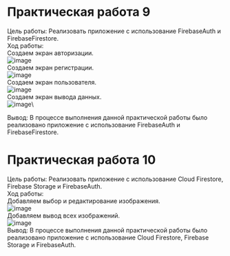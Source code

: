 # Практическая работа 9

Цель работы: Реализовать приложение с использование FirebaseAuth и FirebaseFirestore.  
Ход работы:\
Создаем экран авторизации.\
![image](https://user-images.githubusercontent.com/82903497/227999662-3109ab54-2958-46d9-9e4d-559e93995c78.png)\
Создаем экран регистрации.\
![image](https://user-images.githubusercontent.com/82903497/227999549-f0f1d876-1eab-4224-a745-d01255a41eb8.png)\
Создаем экран пользователя.\
![image](https://user-images.githubusercontent.com/82903497/227999979-ab3d6450-4261-4747-9ed8-4a0da50427d0.png)\
Создаем экран вывода данных.\
![image](https://user-images.githubusercontent.com/82903497/227999844-602c2484-2b89-490a-83fd-6decada26e49.png)\

Вывод: В процессе выполнения данной практической работы было реализовано приложение с использование FirebaseAuth и FirebaseFirestore.

# Практическая работа 10

Цель работы: Реализовать приложение с использование Cloud Firestore, Firebase Storage и FirebaseAuth.  
Ход работы:\
Добавляем выбор и редактирование изображения.\
![image](https://user-images.githubusercontent.com/82903497/227998994-ed07c048-65b9-416e-943b-d44e33ede5f0.png)\
Добавляем вывод всех изображений.\
![image](https://user-images.githubusercontent.com/82903497/227999256-7e914512-4e4e-4dbf-af66-a7df49825d15.png)\
Вывод: В процессе выполнения данной практической работы было реализовано приложение с использование Cloud Firestore, Firebase Storage и FirebaseAuth.
